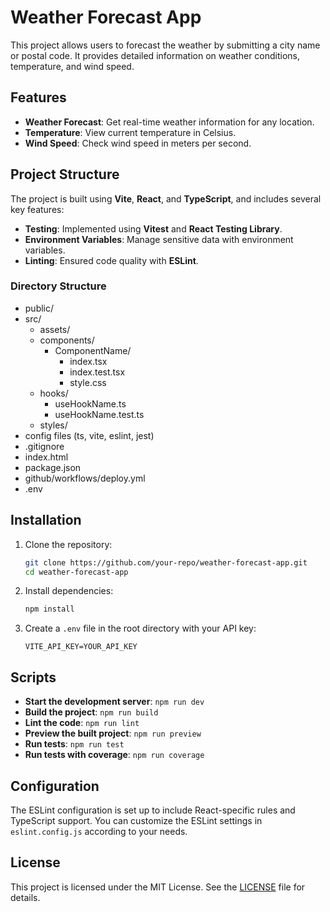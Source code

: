 # Weather Forecast App

This project allows users to forecast the weather by submitting a city name or postal code. It provides detailed information on weather conditions, temperature, and wind speed.

## Features

- **Weather Forecast**: Get real-time weather information for any location.
- **Temperature**: View current temperature in Celsius.
- **Wind Speed**: Check wind speed in meters per second.

## Project Structure

The project is built using **Vite**, **React**, and **TypeScript**, and includes several key features:

- **Testing**: Implemented using **Vitest** and **React Testing Library**.
- **Environment Variables**: Manage sensitive data with environment variables.
- **Linting**: Ensured code quality with **ESLint**.

### Directory Structure

- public/
- src/
  - assets/
  - components/
    - ComponentName/
      - index.tsx
      - index.test.tsx
      - style.css
  - hooks/
    - useHookName.ts
    - useHookName.test.ts
  - styles/
- config files (ts, vite, eslint, jest)
- .gitignore
- index.html
- package.json
- github/workflows/deploy.yml
- .env

## Installation

1. Clone the repository:

   ```bash
   git clone https://github.com/your-repo/weather-forecast-app.git
   cd weather-forecast-app
   ```

2. Install dependencies:

   ```bash
   npm install
   ```

3. Create a `.env` file in the root directory with your API key:
   ```env
   VITE_API_KEY=YOUR_API_KEY
   ```

## Scripts

- **Start the development server**: `npm run dev`
- **Build the project**: `npm run build`
- **Lint the code**: `npm run lint`
- **Preview the built project**: `npm run preview`
- **Run tests**: `npm run test`
- **Run tests with coverage**: `npm run coverage`

## Configuration

The ESLint configuration is set up to include React-specific rules and TypeScript support. You can customize the ESLint settings in `eslint.config.js` according to your needs.

## License

This project is licensed under the MIT License. See the [LICENSE](LICENSE) file for details.
